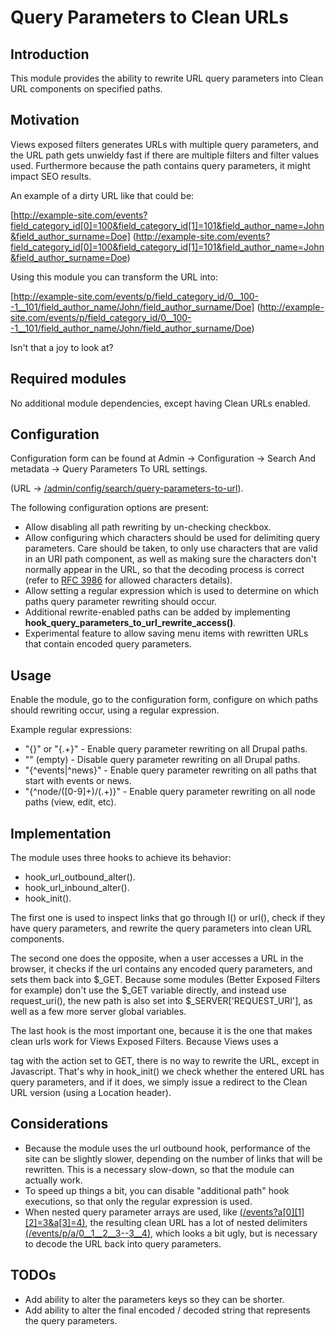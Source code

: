 # Query Parameters to Clean URLs

Introduction
------------
This module provides the ability to rewrite URL query parameters into Clean URL components on specified paths.

Motivation
----------
Views exposed filters generates URLs with multiple query parameters, and the URL path gets unwieldy
fast if there are multiple filters and filter values used. Furthermore because the path contains
query parameters, it might impact SEO results.

An example of a dirty URL like that could be:

[http://example-site.com/events?field_category_id[0]=100&field_category_id[1]=101&field_author_name=John&field_author_surname=Doe]
(http://example-site.com/events?field_category_id[0]=100&field_category_id[1]=101&field_author_name=John&field_author_surname=Doe)

Using this module you can transform the URL into:

[http://example-site.com/events/p/field_category_id/0__100--1__101/field_author_name/John/field_author_surname/Doe]
(http://example-site.com/events/p/field_category_id/0__100--1__101/field_author_name/John/field_author_surname/Doe)

Isn't that a joy to look at?

Required modules
----------------
No additional module dependencies, except having Clean URLs enabled.


Configuration
-------------
Configuration form can be found at Admin -> Configuration -> Search And metadata -> Query Parameters To URL settings.

(URL -> [/admin/config/search/query-parameters-to-url](/admin/config/search/query-parameters-to-url)).

The following configuration options are present:

* Allow disabling all path rewriting by un-checking checkbox.
* Allow configuring which characters should be used for delimiting query parameters. Care should be taken, to only use
 characters that are valid in an URI path component, as well as making sure the characters don't normally appear in
 the URL, so that the decoding process is correct
 (refer to [RFC 3986](https://tools.ietf.org/html/rfc3986#section-3.3) for allowed characters details).
* Allow setting a regular expression which is used to determine on which paths query parameter rewriting should occur.
* Additional rewrite-enabled paths can be added by implementing **hook_query_parameters_to_url_rewrite_access()**.
* Experimental feature to allow saving menu items with rewritten URLs that contain encoded query parameters.


Usage
-----
Enable the module, go to the configuration form, configure on which paths should rewriting occur, 
using a regular expression.

Example regular expressions:

* "{}" or "{.+}" - Enable query parameter rewriting on all Drupal paths.
* "" (empty) - Disable query parameter rewriting on all Drupal paths.
* "{^events|^news}" - Enable query parameter rewriting on all paths that start with events or news.
* "{^node/([0-9]+)/(.+)}" - Enable query parameter rewriting on all node paths (view, edit, etc).


Implementation
--------------
The module uses three hooks to achieve its behavior:

* hook_url_outbound_alter().
* hook_url_inbound_alter().
* hook_init().

The first one is used to inspect links that go through l() or url(), check if they have query parameters, 
and rewrite the query parameters into clean URL components.

The second one does the opposite, when a user accesses a URL in the browser, it checks if the url contains any encoded
query parameters, and sets them back into $_GET. Because some modules (Better Exposed Filters for example) 
don't use the $_GET variable directly, and instead use request_uri(), the new path is also set into 
$_SERVER['REQUEST_URI'], as well as a few more server global variables.

The last hook is the most important one, because it is the one that makes clean urls work for Views Exposed Filters. 
Because Views uses a <form> tag with the action set to GET, there is no way to rewrite the URL, except in Javascript. 
That's why in hook_init() we check whether the entered URL has query parameters, and if it does, we simply issue a
redirect to the Clean URL version (using a Location header).


Considerations
--------------
* Because the module uses the url outbound hook, performance of the site can be slightly slower, depending on the 
 number of links that will be rewritten. This is a necessary slow-down, so that the module can actually work.
* To speed up things a bit, you can disable "additional path" hook executions, so that only the regular expression is
 used.
* When nested query parameter arrays are used, like [(/events?a[0][1][2]=3&a[3]=4)](/events?a[0][1][2]=3&a[3]=4), 
 the resulting clean URL has a lot of nested delimiters [(/events/p/a/0__1__2__3--3__4)](/events/p/a/0__1__2__3--3__4),
 which looks a bit ugly, but is necessary to decode the URL back into query parameters.

TODOs
-----
* Add ability to alter the parameters keys so they can be shorter.
* Add ability to alter the final encoded / decoded string that represents the query parameters.
